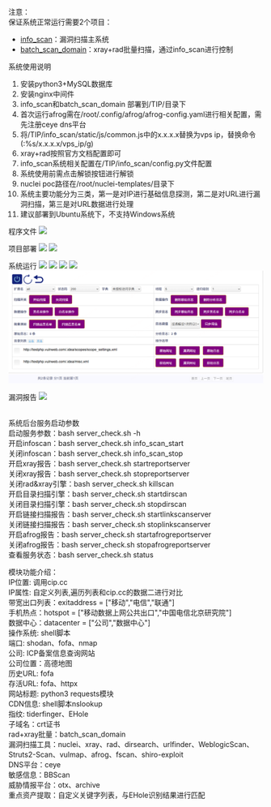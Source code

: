 注意：<br>
保证系统正常运行需要2个项目：<br>
- [info_scan](https://github.com/huan-cdm/info_scan)：漏洞扫描主系统<br>
- [batch_scan_domain](https://github.com/huan-cdm/batch_scan_domain)：xray+rad批量扫描，通过info_scan进行控制<br>

系统使用说明<br>
1. 安装python3+MySQL数据库<br>
2. 安装nginx中间件<br>
3. info_scan和batch_scan_domain 部署到/TIP/目录下<br>
4. 首次运行afrog需在/root/.config/afrog/afrog-config.yaml进行相关配置，需先注册ceye dns平台<br>
5. 将/TIP/info_scan/static/js/common.js中的x.x.x.x替换为vps ip，替换命令(:%s/x.x.x.x/vps_ip/g)
6. xray+rad按照官方文档配置即可<br>
7. info_scan系统相关配置在/TIP/info_scan/config.py文件配置<br>
8. 系统使用前需点击解锁按钮进行解锁<br>
9. nuclei poc路径在/root/nuclei-templates/目录下<br>
10. 系统主要功能分为三类，第一是对IP进行基础信息探测，第二是对URL进行漏洞扫描，第三是对URL数据进行处理<br>
11. 建议部署到Ubuntu系统下，不支持Windows系统<br>

程序文件
<img src="https://raw.githubusercontent.com/huan-cdm/info_scan/main/images/pic33.png"  />

项目部署
<img src="https://raw.githubusercontent.com/huan-cdm/info_scan/main/images/project.png"  />
<img src="https://raw.githubusercontent.com/huan-cdm/info_scan/main/images/startproject.jpg"  />

系统运行
<img src="https://raw.githubusercontent.com/huan-cdm/info_scan/main/images/pic3.jpg"  />
<img src="https://raw.githubusercontent.com/huan-cdm/info_scan/main/images/pic4.jpg"  />
<img src="https://raw.githubusercontent.com/huan-cdm/info_scan/main/images/pic2.png"  />
<img src="https://raw.githubusercontent.com/huan-cdm/info_scan/main/images/pic22.png"  />
<img src="https://raw.githubusercontent.com/huan-cdm/info_scan/main/images/dirscanpic.jpg"  />

漏洞报告
<img src="https://raw.githubusercontent.com/huan-cdm/info_scan/main/images/report.png"  /><br><br>

系统后台服务启动参数 <br>
启动服务参数：bash server_check.sh -h <br>
开启infoscan：bash server_check.sh info_scan_start <br>
关闭infoscan：bash server_check.sh info_scan_stop <br>
开启xray报告：bash server_check.sh startreportserver <br>
关闭xray报告：bash server_check.sh stopreportserver <br>
关闭rad&xray引擎：bash server_check.sh killscan <br>
开启目录扫描引擎：bash server_check.sh startdirscan <br>
关闭目录扫描引擎：bash server_check.sh stopdirscan <br>
开启链接扫描报告：bash server_check.sh startlinkscanserver <br>
关闭链接扫描报告：bash server_check.sh stoplinkscanserver <br>
开启afrog报告：bash server_check.sh startafrogreportserver<br>
关闭afrog报告：bash server_check.sh stopafrogreportserver<br>
查看服务状态：bash server_check.sh status <br>


模块功能介绍：<br>
IP位置: 调用cip.cc <br>
IP属性: 自定义列表,遍历列表和cip.cc的数据二进行对比<br>
带宽出口列表：exitaddress = ["移动","电信","联通"]<br>
手机热点：hotspot = ["移动数据上网公共出口","中国电信北京研究院"]<br>
数据中心：datacenter = ["公司","数据中心"] <br>
操作系统: shell脚本<br>
端口: shodan、fofa、nmap<br>
公司: ICP备案信息查询网站<br>
公司位置：高德地图<br>
历史URL: fofa<br>
存活URL: fofa、httpx<br>
网站标题: python3 requests模块<br>
CDN信息: shell脚本nslookup<br>
指纹: tiderfinger、EHole<br>
子域名：crt证书<br>
rad+xray批量：batch_scan_domain<br>
漏洞扫描工具：nuclei、xray、rad、dirsearch、urlfinder、WeblogicScan、Struts2-Scan、vulmap、afrog、fscan、shiro-exploit<br>
DNS平台：ceye<br>
敏感信息：BBScan<br>
威胁情报平台：otx、archive<br>
重点资产提取：自定义关键字列表，与EHole识别结果进行匹配<br>